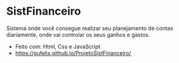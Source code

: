 # SistFinanceiro
Sistema onde você consegue realizar seu planejamento de contas diariamente, onde vai controlar os seus ganhos e gastos.

- Feito com: Html, Css e JavaScript
- https://gufelix.github.io/ProjetoSistFinanceiro/
